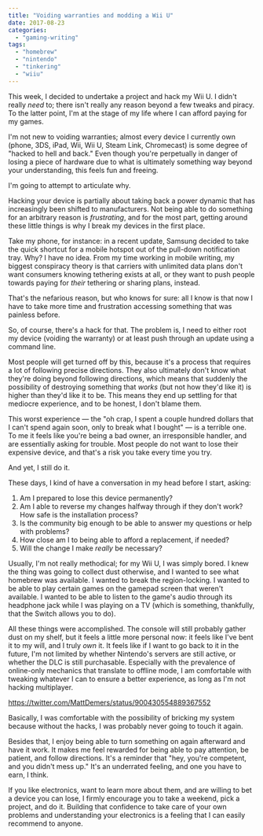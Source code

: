 ```yaml
---
title: "Voiding warranties and modding a Wii U"
date: 2017-08-23
categories: 
  - "gaming-writing"
tags: 
  - "homebrew"
  - "nintendo"
  - "tinkering"
  - "wiiu"
---
```


This week, I decided to undertake a project and hack my Wii U. I didn't really _need_ to; there isn't really any reason beyond a few tweaks and piracy. To the latter point, I'm at the stage of my life where I can afford paying for my games.

<!--more-->

I'm not new to voiding warranties; almost every device I currently own (phone, 3DS, iPad, Wii, Wii U, Steam Link, Chromecast) is some degree of "hacked to hell and back." Even though you're perpetually in danger of losing a piece of hardware due to what is ultimately something way beyond your understanding, this feels fun and freeing.

I'm going to attempt to articulate why.

Hacking your device is partially about taking back a power dynamic that has increasingly been shifted to manufacturers. Not being able to do something for an arbitrary reason is _frustrating_, and for the most part, getting around these little things is why I break my devices in the first place.

Take my phone, for instance: in a recent update, Samsung decided to take the quick shortcut for a mobile hotspot out of the pull-down notification tray. Why? I have no idea. From my time working in mobile writing, my biggest conspiracy theory is that carriers with unlimited data plans don't want consumers knowing tethering exists at all, or they want to push people towards paying for _their_ tethering or sharing plans, instead.

That's the nefarious reason, but who knows for sure: all I know is that now I have to take more time and frustration accessing something that was painless before.

So, of course, there's a hack for that. The problem is, I need to either root my device (voiding the warranty) or at least push through an update using a command line.

Most people will get turned off by this, because it's a process that requires a lot of following precise directions. They also ultimately don't know what they're doing beyond following directions, which means that suddenly the possibility of destroying something that _works_ (but not how they'd like it) is higher than they'd like it to be. This means they end up settling for that mediocre experience, and to be honest, I don't blame them.

This worst experience — the "oh crap, I spent a couple hundred dollars that I can't spend again soon, only to break what I bought" — is a terrible one. To me it feels like you're being a bad owner, an irresponsible handler, and are essentially asking for trouble. Most people do not want to lose their expensive device, and that's a risk you take every time you try.

And yet, I still do it.

These days, I kind of have a conversation in my head before I start, asking:

1. Am I prepared to lose this device permanently?
2. Am I able to reverse my changes halfway through if they don't work? How safe is the installation process?
3. Is the community big enough to be able to answer my questions or help with problems?
4. How close am I to being able to afford a replacement, if needed?
5. Will the change I make _really_ be necessary?

Usually, I'm not really methodical; for my Wii U, I was simply bored. I knew the thing was going to collect dust otherwise, and I wanted to see what homebrew was available. I wanted to break the region-locking. I wanted to be able to play certain games on the gamepad screen that weren't available. I wanted to be able to listen to the game's audio through its headphone jack while I was playing on a TV (which is something, thankfully, that the Switch allows you to do).

All these things were accomplished. The console will still probably gather dust on my shelf, but it feels a little more personal now: it feels like I've bent it to my will, and I truly _own_ it. It feels like if I want to go back to it in the future, I'm not limited by whether Nintendo's servers are still active, or whether the DLC is still purchasable. Especially with the prevalence of online-only mechanics that translate to offline mode, I am comfortable with tweaking whatever I can to ensure a better experience, as long as I'm not hacking multiplayer.

https://twitter.com/MattDemers/status/900430554889367552

Basically, I was comfortable with the possibility of bricking my system because without the hacks, I was probably never going to touch it again.

Besides that, I enjoy being able to turn something on again afterward and have it work. It makes me feel rewarded for being able to pay attention, be patient, and follow directions. It's a reminder that "hey, you're competent, and you didn't mess up." It's an underrated feeling, and one you have to earn, I think.

If you like electronics, want to learn more about them, and are willing to bet a device you can lose, I firmly encourage you to take a weekend, pick a project, and do it. Building that confidence to take care of your own problems and understanding your electronics is a feeling that I can easily recommend to anyone.
